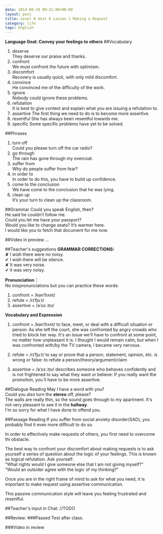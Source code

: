 ```yaml
---
date: 2014-06-29 09:21:00+00:00
layout: post
title: Level 8 Unit 6 Lesson 1 Making a Request
category: life
tags: English
---
```

**Language Goal: Convey your feelings to others**
##Vocabulary
1. deserve  
They deserve our praise and thanks.
2. confront  
We must confront the future with optimism.
3. discomfort  
Recovery is usually quick, with only mild discomfort.
4. convince  
He convinced me of the difficulty of the work.
5. ignore  
Nobody could ignore these problems.
6. refutation  
It is best to give context and explain what you are issuing a refutation to.
7. assertive
The first thing we need to do is to become more assertive.
8. resentful
She has always been resentful towards me.
9. specific
Some specific problems have yet to be solved.

##Phrases
1. turn off  
Could you please turn off the car radio?
2. go through  
The rain has gone through my overcoat.
3. suffer from  
Why do people suffer from fear?
4. in order to  
In order to do this, you have to build up confidence.
5. come to the conclusion  
We have come to the conclusion that he was lying.
6. clean up  
It’s your turn to clean up the classroom.

##Grammar
Could you speak English, then?  
He said he couldn’t follow me.  
Could you let me have your passport?  
Would you like to change seats? It’s warmer here.  
I would like you to fetch that document for me now. 

##Video in preview
...


##Teacher's suggestions
**GRAMMAR CORRECTIONS:**  
✘ I wish there were no noisy.  
✔ I wish there will be silence.  
✘ It was very noise.  
✔ it was very noisy.

**Pronunciation：**  
No mispronunciations but you can practice these words:  
1. confront = /kənˈfrʌnt/  
2. refute = /rɪˈfjuːt/  
3. assertive = /əˈsɜː.tɪv/

**Vocabulary and Expression**  
1. confront = /kənˈfrʌnt/ to face, meet, or deal with a difficult situation or person: As she left the court, she was confronted by angry crowds who tried to block her way. It's an issue we'll have to confront at some point, no matter how unpleasant it is. I thought I would remain calm, but when I was confronted with/by the TV camera, I became very nervous.

2. refute = /rɪˈfjuːt/ to say or prove that a person, statement, opinion, etc. is wrong or false: to refute a person/theory/argument/claim

3. assertive = /əˈsɜː.tɪv/ describes someone who behaves confidently and is not frightened to say what they want or believe: If you really want the promotion, you`ll have to be more assertive.

##Dialogue Reading
May I have a word with you?  
Could you also turn the **stereo** off, please?  
The walls are really thin, so the sound goes through to my apartment.
It's not very pleasant to see it in the **hallway**.  
I'm so sorry for what I have done to offend you.

##Passage Reading
If you suffer from social anxiety disorder(SAD), you probably find it even more difficult to do so.

In order to effectively make requests of others, you first need to overcome thi obstacle.

The best way to confront your discomfort about making requests is to ask yourself a series of question about the logic of your feelings. This is known as logical refutation. Ask yourself:  
"What rights would I give someone else that I am not giving myself?"  
"Would an outsider agree with the logic of my thinking?"

Once you are in the right frame of mind to ask for what you need, it is important to make request using assertive communication.  

This passive communication style will leave you feeling frustrated and resentful.

##Teacher's input in Chat:
//TODO

##Review:
###Passed Test after class.


###Video in review

